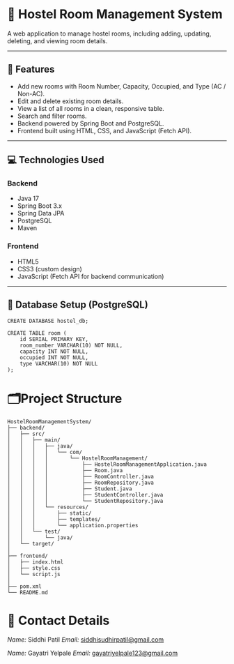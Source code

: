 # 🏨 Hostel Room Management System

A web application to manage hostel rooms, including adding, updating, deleting, and viewing room details.

---

## 📌 Features
- Add new rooms with Room Number, Capacity, Occupied, and Type (AC / Non-AC).
- Edit and delete existing room details.
- View a list of all rooms in a clean, responsive table.
- Search and filter rooms.
- Backend powered by Spring Boot and PostgreSQL.
- Frontend built using HTML, CSS, and JavaScript (Fetch API).

---

## 💻 Technologies Used

### Backend
- Java 17  
- Spring Boot 3.x  
- Spring Data JPA  
- PostgreSQL  
- Maven  

### Frontend
- HTML5  
- CSS3 (custom design)  
- JavaScript (Fetch API for backend communication)

---

## 🧾 Database Setup (PostgreSQL)

```ql
CREATE DATABASE hostel_db;

CREATE TABLE room (
    id SERIAL PRIMARY KEY,
    room_number VARCHAR(10) NOT NULL,
    capacity INT NOT NULL,
    occupied INT NOT NULL,
    type VARCHAR(10) NOT NULL
);
  ```
# 🗂Project Structure
```
HostelRoomManagementSystem/
├── backend/
│   ├── src/
│   │   ├── main/
│   │   │   ├── java/
│   │   │   │   └── com/
│   │   │   │       └── HostelRoomManagement/
│   │   │   │           ├── HostelRoomManagementApplication.java
│   │   │   │           ├── Room.java
│   │   │   │           ├── RoomController.java
│   │   │   │           ├── RoomRepository.java
│   │   │   │           ├── Student.java
│   │   │   │           ├── StudentController.java
│   │   │   │           └── StudentRepository.java
│   │   │   └── resources/
│   │   │       ├── static/               
│   │   │       ├── templates/            
│   │   │       └── application.properties
│   │   └── test/
│   │       └── java/
│   └── target/
│
├── frontend/
│   ├── index.html
│   ├── style.css
│   └── script.js
│
├── pom.xml
└── README.md
```

# 👥 Contact Details
*Name:* Siddhi Patil
*Email:* siddhisudhirpatil@gmail.com

*Name:* Gayatri Yelpale
*Email:* gayatriyelpale123@gmail.com
